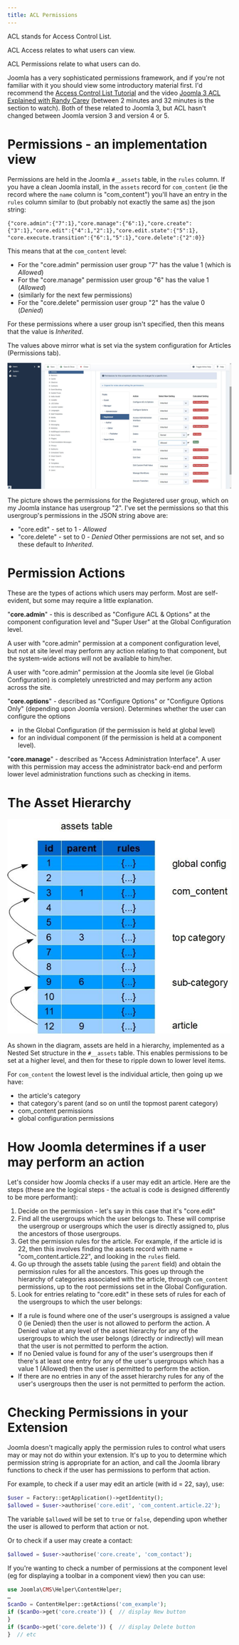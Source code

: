 ```yaml
---
title: ACL Permissions
---
```

ACL stands for Access Control List.

ACL Access relates to what users can view.

ACL Permissions relate to what users can do. 

Joomla has a very sophisticated permissions framework, and if you're not familiar with it you should view some introductory material first. I'd recommend the [Access Control List Tutorial](https://docs.joomla.org/J3.x:Access_Control_List_Tutorial) and the video [Joomla 3 ACL Explained with Randy Carey](https://www.youtube.com/watch?v=CFqXAc3orkY) (between 2 minutes and 32 minutes is the section to watch). Both of these related to Joomla 3, but ACL hasn't changed between Joomla version 3 and version 4 or 5.

# Permissions - an implementation view
Permissions are held in the Joomla `#__assets` table, in the `rules` column. If you have a clean Joomla install, in the `assets` record for `com_content` (ie the record where the `name` column is "com_content") you'll have an entry in the `rules` column similar to (but probably not exactly the same as) the json string:
```
{"core.admin":{"7":1},"core.manage":{"6":1},"core.create":{"3":1},"core.edit":{"4":1,"2":1},"core.edit.state":{"5":1},
"core.execute.transition":{"6":1,"5":1},"core.delete":{"2":0}}
```
This means that at the `com_content` level:
- For the "core.admin" permission user group "7" has the value 1 (which is *Allowed*)
- For the "core.manage" permission user group "6" has the value 1 (*Allowed*)
- (similarly for the next few permissions)
- For the "core.delete" permission user group "2" has the value 0 (*Denied*)

For these permissions where a user group isn't specified, then this means that the value is *Inherited*.

The values above mirror what is set via the system configuration for Articles (Permissions tab).

![Joomla Permissions Example](_assets/permissions-example.jpg "Joomla Permissions Example")

The picture shows the permissions for the Registered user group, which on my Joomla instance has usergroup "2". I've set the permissions so that this usergroup's permissions in the JSON string above are:
- "core.edit" - set to 1 - *Allowed*
- "core.delete" - set to 0 - *Denied*
Other permissions are not set, and so these default to *Inherited*. 

# Permission Actions
These are the types of actions which users may perform. Most are self-evident, but some may require a little explanation.  

"**core.admin**" - this is described as "Configure ACL & Options" at the component configuration level and "Super User" at the Global Configuration level. 

A user with "core.admin" permission at a component configuration level, but not at site level may perform any action relating to that component, but the system-wide actions will not be available to him/her. 

A user with "core.admin" permission at the Joomla site level (ie Global Configuration) is completely unrestricted and may perform any action across the site.

"**core.options**" - described as "Configure Options" or "Configure Options Only" (depending upon Joomla version). Determines whether the user can configure the options 
- in the Global Configuration (if the permission is held at global level)
- for an individual component (if the permission is held at a component level).

"**core.manage**" - described as "Access Administration Interface". A user with this permission may access the administrator back-end and perform lower level administration functions such as checking in items. 

# The Asset Hierarchy
![Joomla Asset Hierarchy](_assets/asset-hierarchy.jpg "Joomla Asset Hierarchy")

As shown in the diagram, assets are held in a hierarchy, implemented as a Nested Set structure in the `#__assets` table. This enables permissions to be set at a higher level, and then for these to ripple down to lower level items. 

For `com_content` the lowest level is the individual article, then going up we have:
- the article's category
- that category's parent (and so on until the topmost parent category)
- com_content permissions
- global configuration permissions

# How Joomla determines if a user may perform an action
Let's consider how Joomla checks if a user may edit an article. Here are the steps (these are the logical steps - the actual is code is designed differently to be more performant):

1. Decide on the permission - let's say in this case that it's "core.edit"
2. Find all the usergroups which the user belongs to. These will comprise the usergroup or usergroups which the user is directly assigned to, plus the ancestors of those usergroups. 
3. Get the permission rules for the article. For example, if the article id is 22, then this involves finding the assets record with name = "com_content.article.22", and looking in the `rules` field.
4. Go up through the assets table (using the `parent` field) and obtain the permission rules for all the ancestors. This goes up through the hierarchy of categories associated with the article, through `com_content` permissions, up to the root permissions set in the Global Configuration. 
5. Look for entries relating to "core.edit" in these sets of rules for each of the usergroups to which the user belongs:
- If a rule is found where one of the user's usergroups is assigned a value 0 (ie Denied) then the user is not allowed to perform the action. A Denied value at any level of the asset hierarchy for any of the usergroups to which the user belongs (directly or indirectly) will mean that the user is not permitted to perform the action.
- If no Denied value is found for any of the user's usergroups then if there's at least one entry for any of the user's usergroups which has a value 1 (Allowed) then the user is permitted to perform the action.
- If there are no entries in any of the asset hierarchy rules for any of the user's usergroups then the user is not permitted to perform the action. 

# Checking Permissions in your Extension
Joomla doesn't magically apply the permission rules to control what users may or may not do within your extension. It's up to you to determine which permission string is appropriate for an action, and call the Joomla library functions to check if the user has permissions to perform that action.

For example, to check if a user may edit an article (with id = 22, say), use:
```php
$user = Factory::getApplication()->getIdentity();
$allowed = $user->authorise('core.edit', 'com_content.article.22');
```
The variable `$allowed` will be set to `true` or `false`, depending upon whether the user is allowed to perform that action or not. 

Or to check if a user may create a contact:
```php
$allowed = $user->authorise('core.create', 'com_contact');
```

If you're wanting to check a number of permissions at the component level (eg for displaying a toolbar in a component view) then you can use:
```php
use Joomla\CMS\Helper\ContentHelper;
…
$canDo = ContentHelper::getActions('com_example');
if ($canDo->get('core.create')) {  // display New button
}
if ($canDo->get('core.delete')) {  // display Delete button
}  // etc
```